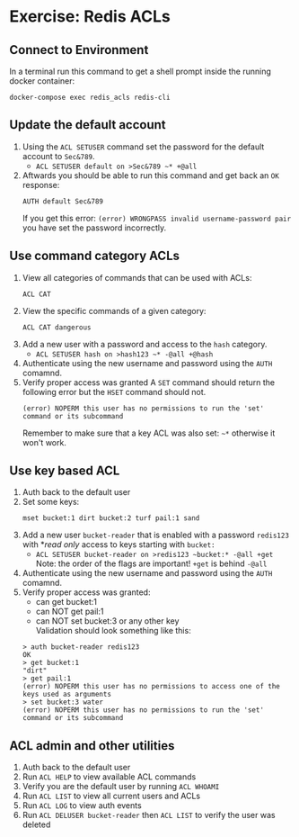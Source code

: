 # Exercise: Redis ACLs

## Connect to Environment

In a terminal run this command to get a shell prompt inside the running docker container:

```
docker-compose exec redis_acls redis-cli
```

## Update the default account

1. Using the `ACL SETUSER` command set the password for the default account to `Sec&789`.
    - ```ACL SETUSER default on >Sec&789 ~* +@all```
1. Aftwards you should be able to run this command and get back an `OK` response: 
    ```
    AUTH default Sec&789
    ```
    If you get this error: `(error) WRONGPASS invalid username-password pair` you have set the password incorrectly.


## Use command category ACLs

1. View all categories of commands that can be used with ACLs:
    ```
    ACL CAT
    ```
1. View the specific commands of a given category:
    ```
    ACL CAT dangerous
    ```
1. Add a new user with a password and access to the `hash` category.
    - ``` ACL SETUSER hash on >hash123 ~* -@all +@hash ```
1. Authenticate using the new username and password using the `AUTH` comamnd.
1. Verify proper access was granted
    A `SET` command should return the following error but the `HSET` command should not.
    ```
    (error) NOPERM this user has no permissions to run the 'set' command or its subcommand
    ```
    Remember to make sure that a key ACL was also set: `~*` otherwise it won't work.

    
## Use key based ACL

1. Auth back to the default user
1. Set some keys:
    ```
    mset bucket:1 dirt bucket:2 turf pail:1 sand
    ```
1. Add a new user `bucket-reader` that is enabled with a password `redis123` with **read only* access to keys starting with `bucket:` 
    - ```ACL SETUSER bucket-reader on >redis123 ~bucket:* -@all +get```     
    Note: the order of the flags are important! `+get` is behind `-@all`
1. Authenticate using the new username and password using the `AUTH` comamnd.
1. Verify proper access was granted:
    - can get bucket:1
    - can NOT get pail:1
    - can NOT set bucket:3 or any other key  
    Validation should look something like this:
    ```
    > auth bucket-reader redis123
    OK
    > get bucket:1
    "dirt"
    > get pail:1
    (error) NOPERM this user has no permissions to access one of the keys used as arguments
    > set bucket:3 water
    (error) NOPERM this user has no permissions to run the 'set' command or its subcommand
    ```


## ACL admin and other utilities

1. Auth back to the default user
1. Run `ACL HELP` to view available ACL commands
1. Verify you are the default user by running `ACL WHOAMI`
1. Run `ACL LIST` to view all current users and ACLs
1. Run `ACL LOG` to view auth events
1. Run `ACL DELUSER bucket-reader` then `ACL LIST` to verify the user was deleted
